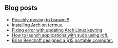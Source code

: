 ## Blog posts
<!-- BLOG-POST-LIST:START -->
- [Possibly moving to bspwm !!](https://furycd001.github.io/possibly-moving-to-bspwm/)
- [Installing Arch on termux.](https://furycd001.github.io/installing-arch-on-termux/)
- [Fixing error with updating Arch Linux keyring](https://furycd001.github.io/fixing-error-with-updating-arch-linux-keyring/)
- [How to launch applications with sudo using rofi.](https://furycd001.github.io/how-to-launch-applications-with-sudo-using-rofi/)
- [Brian Benchoff designed a $15 portable computer.](https://furycd001.github.io/brian-benchoff-designed-a-dollar15-portable-computer/)
<!-- BLOG-POST-LIST:END -->

<!--
**furycd001/furycd001** is a ✨ _special_ ✨ repository because its `README.md` (this file) appears on your GitHub profile.

Here are some ideas to get you started:

- 🔭 I’m currently working on ...
- 🌱 I’m currently learning ...
- 👯 I’m looking to collaborate on ...
- 🤔 I’m looking for help with ...
- 💬 Ask me about ...
- 📫 How to reach me: ...
- 😄 Pronouns: ...
- ⚡ Fun fact: ...
-->
